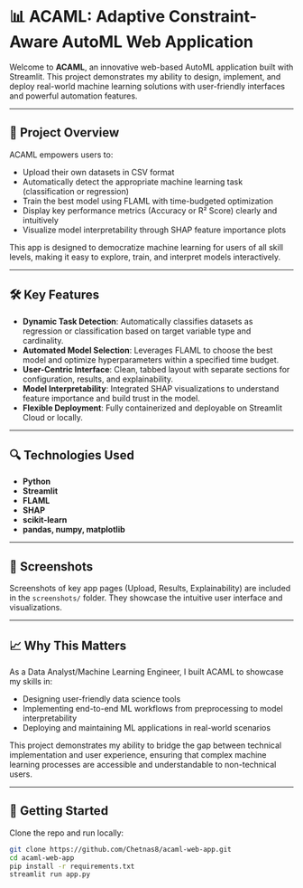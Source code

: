 # 📊 ACAML: Adaptive Constraint-Aware AutoML Web Application

Welcome to **ACAML**, an innovative web-based AutoML application built with Streamlit. This project demonstrates my ability to design, implement, and deploy real-world machine learning solutions with user-friendly interfaces and powerful automation features.

---

## 🚀 Project Overview

ACAML empowers users to:
- Upload their own datasets in CSV format
- Automatically detect the appropriate machine learning task (classification or regression)
- Train the best model using FLAML with time-budgeted optimization
- Display key performance metrics (Accuracy or R² Score) clearly and intuitively
- Visualize model interpretability through SHAP feature importance plots

This app is designed to democratize machine learning for users of all skill levels, making it easy to explore, train, and interpret models interactively.

---

## 🛠️ Key Features

- **Dynamic Task Detection**: Automatically classifies datasets as regression or classification based on target variable type and cardinality.
- **Automated Model Selection**: Leverages FLAML to choose the best model and optimize hyperparameters within a specified time budget.
- **User-Centric Interface**: Clean, tabbed layout with separate sections for configuration, results, and explainability.
- **Model Interpretability**: Integrated SHAP visualizations to understand feature importance and build trust in the model.
- **Flexible Deployment**: Fully containerized and deployable on Streamlit Cloud or locally.

---

## 🔍 Technologies Used

- **Python**
- **Streamlit**
- **FLAML**
- **SHAP**
- **scikit-learn**
- **pandas, numpy, matplotlib**

---

## 📸 Screenshots

Screenshots of key app pages (Upload, Results, Explainability) are included in the `screenshots/` folder. They showcase the intuitive user interface and visualizations.

---

## 📈 Why This Matters

As a Data Analyst/Machine Learning Engineer, I built ACAML to showcase my skills in:
- Designing user-friendly data science tools
- Implementing end-to-end ML workflows from preprocessing to model interpretability
- Deploying and maintaining ML applications in real-world scenarios

This project demonstrates my ability to bridge the gap between technical implementation and user experience, ensuring that complex machine learning processes are accessible and understandable to non-technical users.

---

## 📝 Getting Started

Clone the repo and run locally:

```bash
git clone https://github.com/Chetnas8/acaml-web-app.git
cd acaml-web-app
pip install -r requirements.txt
streamlit run app.py
